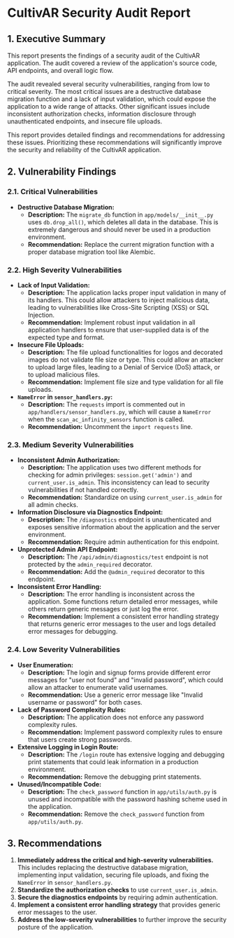 # CultivAR Security Audit Report

## 1. Executive Summary

This report presents the findings of a security audit of the CultivAR application. The audit covered a review of the application's source code, API endpoints, and overall logic flow.

The audit revealed several security vulnerabilities, ranging from low to critical severity. The most critical issues are a destructive database migration function and a lack of input validation, which could expose the application to a wide range of attacks. Other significant issues include inconsistent authorization checks, information disclosure through unauthenticated endpoints, and insecure file uploads.

This report provides detailed findings and recommendations for addressing these issues. Prioritizing these recommendations will significantly improve the security and reliability of the CultivAR application.

## 2. Vulnerability Findings

### 2.1. Critical Vulnerabilities

*   **Destructive Database Migration:**
    *   **Description:** The `migrate_db` function in `app/models/__init__.py` uses `db.drop_all()`, which deletes all data in the database. This is extremely dangerous and should never be used in a production environment.
    *   **Recommendation:** Replace the current migration function with a proper database migration tool like Alembic.

### 2.2. High Severity Vulnerabilities

*   **Lack of Input Validation:**
    *   **Description:** The application lacks proper input validation in many of its handlers. This could allow attackers to inject malicious data, leading to vulnerabilities like Cross-Site Scripting (XSS) or SQL Injection.
    *   **Recommendation:** Implement robust input validation in all application handlers to ensure that user-supplied data is of the expected type and format.
*   **Insecure File Uploads:**
    *   **Description:** The file upload functionalities for logos and decorated images do not validate file size or type. This could allow an attacker to upload large files, leading to a Denial of Service (DoS) attack, or to upload malicious files.
    *   **Recommendation:** Implement file size and type validation for all file uploads.
*   **`NameError` in `sensor_handlers.py`:**
    *   **Description:** The `requests` import is commented out in `app/handlers/sensor_handlers.py`, which will cause a `NameError` when the `scan_ac_infinity_sensors` function is called.
    *   **Recommendation:** Uncomment the `import requests` line.

### 2.3. Medium Severity Vulnerabilities

*   **Inconsistent Admin Authorization:**
    *   **Description:** The application uses two different methods for checking for admin privileges: `session.get('admin')` and `current_user.is_admin`. This inconsistency can lead to security vulnerabilities if not handled correctly.
    *   **Recommendation:** Standardize on using `current_user.is_admin` for all admin checks.
*   **Information Disclosure via Diagnostics Endpoint:**
    *   **Description:** The `/diagnostics` endpoint is unauthenticated and exposes sensitive information about the application and the server environment.
    *   **Recommendation:** Require admin authentication for this endpoint.
*   **Unprotected Admin API Endpoint:**
    *   **Description:** The `/api/admin/diagnostics/test` endpoint is not protected by the `admin_required` decorator.
    *   **Recommendation:** Add the `@admin_required` decorator to this endpoint.
*   **Inconsistent Error Handling:**
    *   **Description:** The error handling is inconsistent across the application. Some functions return detailed error messages, while others return generic messages or just log the error.
    *   **Recommendation:** Implement a consistent error handling strategy that returns generic error messages to the user and logs detailed error messages for debugging.

### 2.4. Low Severity Vulnerabilities

*   **User Enumeration:**
    *   **Description:** The login and signup forms provide different error messages for "user not found" and "invalid password", which could allow an attacker to enumerate valid usernames.
    *   **Recommendation:** Use a generic error message like "Invalid username or password" for both cases.
*   **Lack of Password Complexity Rules:**
    *   **Description:** The application does not enforce any password complexity rules.
    *   **Recommendation:** Implement password complexity rules to ensure that users create strong passwords.
*   **Extensive Logging in Login Route:**
    *   **Description:** The `/login` route has extensive logging and debugging print statements that could leak information in a production environment.
    *   **Recommendation:** Remove the debugging print statements.
*   **Unused/Incompatible Code:**
    *   **Description:** The `check_password` function in `app/utils/auth.py` is unused and incompatible with the password hashing scheme used in the application.
    *   **Recommendation:** Remove the `check_password` function from `app/utils/auth.py`.

## 3. Recommendations

1.  **Immediately address the critical and high-severity vulnerabilities.** This includes replacing the destructive database migration, implementing input validation, securing file uploads, and fixing the `NameError` in `sensor_handlers.py`.
2.  **Standardize the authorization checks** to use `current_user.is_admin`.
3.  **Secure the diagnostics endpoints** by requiring admin authentication.
4.  **Implement a consistent error handling strategy** that provides generic error messages to the user.
5.  **Address the low-severity vulnerabilities** to further improve the security posture of the application.
